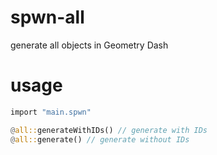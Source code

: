 # spwn-all
generate all objects in Geometry Dash

# usage
```rs
import "main.spwn"

@all::generateWithIDs() // generate with IDs
@all::generate() // generate without IDs
```
